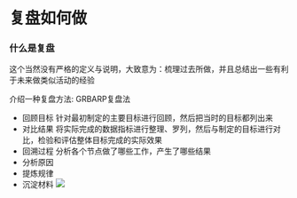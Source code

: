# 复盘如何做

### 什么是复盘

这个当然没有严格的定义与说明，大致意为：梳理过去所做，并且总结出一些有利于未来做类似活动的经验

介绍一种复盘方法:
GRBARP复盘法

- 回顾目标
    针对最初制定的主要目标进行回顾，然后把当时的目标都列出来
- 对比结果
    将实际完成的数据指标进行整理、罗列，然后与制定的目标进行对比，检验和评估整体目标完成的实际效果
- 回溯过程
    分析各个节点做了哪些工作，产生了哪些结果
- 分析原因
- 提炼规律
- 沉淀材料
![](D:/VSCode\bc\GRBARP.png)

